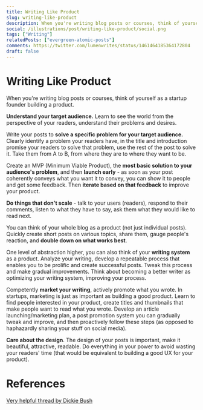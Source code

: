 ```yaml
---
title: Writing Like Product
slug: writing-like-product
description: When you're writing blog posts or courses, think of yourself as a startup founder building a product.
social: /illustrations/post/writing-like-product/social.png
tags: ["Writing"]
relatedPosts: ["evergreen-atomic-posts"]
comments: https://twitter.com/lumenwrites/status/1461464185364172804
draft: false
---
```


<h1 className="h1-header orange">Writing Like Product</h1>

<!-- I find it helpful to think about writing posts as a startup founder building their product. -->

When you're writing blog posts or courses, think of yourself as a startup founder building a product.

**Understand your target audience.** Learn to see the world from the perspective of your readers, understand their problems and desires.

Write your posts to **solve a specific problem for your target audience.** Clearly identify a problem your readers have, in the title and introduction promise your readers to solve that problem, use the rest of the post to solve it. Take them from A to B, from where they are to where they want to be.

Create an MVP (Minimum Viable Product), the **most basic solution to your audience's problem**, and then **launch early** - as soon as your post coherently conveys what you want it to convey, you can show it to people and get some feedback. Then **iterate based on that feedback** to improve your product.

**Do things that don't scale** - talk to your users (readers), respond to their comments, listen to what they have to say, ask them what they would like to read next.

You can think of your whole blog as a product (not just individual posts). Quickly create short posts on various topics, share them, gauge people's reaction, and **double down on what works best**.

One level of abstraction higher, you can also think of your **writing system** as a product. Analyze your writing, develop a repeatable process that enables you to be prolific and create successful posts. Tweak this process and make gradual improvements. Think about becoming a better writer as optimizing your writing system, improving your process.

Competently **market your writing**, actively promote what you wrote. In startups, marketing is just as important as building a good product. Learn to find people interested in your product, create titles and thumbnails that make people want to read what you wrote. Develop an article launching/marketing plan, a post promotion system you can gradually tweak and improve, and then proactively follow these steps (as opposed to haphazardly sharing your stuff on social media).

**Care about the design**. The design of your posts is important, make it beautiful, attractive, readable. Do everything in your power to avoid wasting your readers' time (that would be equivalent to building a good UX for your product).

# References
[Very helpful thread by Dickie Bush](https://twitter.com/dickiebush/status/1384160201457037314)